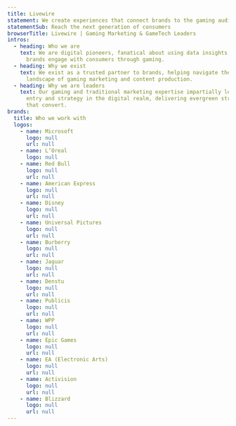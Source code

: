 ```yaml
---
title: Livewire
statement: We create experiences that connect brands to the gaming audience
statementSub: Reach the next generation of consumers
browserTitle: Livewire | Gaming Marketing & GameTech Leaders
intros:
  - heading: Who we are
    text: We are digital pioneers, fanatical about using data insights to help
      brands engage with consumers through gaming.
  - heading: Why we exist
    text: We exist as a trusted partner to brands, helping navigate the evolving
      landscape of gaming marketing and content production.
  - heading: Why we are leaders
    text: Our gaming and traditional marketing expertise impartially leads brand
      entry and strategy in the digital realm, delivering evergreen strategies
      that convert.
brands:
  title: Who we work with
  logos:
    - name: Microsoft
      logo: null
      url: null
    - name: L’Oreal
      logo: null
    - name: Red Bull
      logo: null
      url: null
    - name: American Express
      logo: null
      url: null
    - name: Disney
      logo: null
      url: null
    - name: Universal Pictures
      logo: null
      url: null
    - name: Burberry
      logo: null
      url: null
    - name: Jaguar
      logo: null
      url: null
    - name: Denstu
      logo: null
      url: null
    - name: Publicis
      logo: null
      url: null
    - name: WPP
      logo: null
      url: null
    - name: Epic Games
      logo: null
      url: null
    - name: EA (Electronic Arts)
      logo: null
      url: null
    - name: Activision
      logo: null
      url: null
    - name: Blizzard
      logo: null
      url: null
---
```

